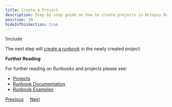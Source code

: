 ```yaml
---
title: Create a Project
description: Step by step guide on how to create projects in Octopus Deploy.
position: 20
hideInThisSection: true
---
```


!include <create-projects>

The next step will [create a runbook](/docs/getting-started/first-runbook-run/create-a-runbook.md) in the newly created project.

**Further Reading**

For further reading on Runbooks and projects please see:

- [Projects](/docs/projects/index.md)
- [Runbook Documentation](/docs/runbooks/index.md)
- [Runbook Examples](/docs/runbooks/runbook-examples/index.md)

<span><a class="btn btn-outline-dark" href="/docs/getting-started/first-runbook-run/configure-runbook-environments">Previous</a></span>&nbsp;&nbsp;&nbsp;&nbsp;&nbsp;<span><a class="btn btn-success" href="/docs/getting-started/first-runbook-run/create-a-runbook">Next</a></span>
